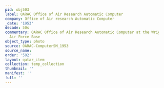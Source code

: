 ```yaml
---
pid: obj503
label: OARAC Office of Air Research Automatic Computer
company: Office of Air research Automatic Computer
_date: '1953'
decade: 50s
commentary: OARAC Office of Air Research Automatic Computer at the Wright Patterson
  Air Force Base
object_type: photo
source: OARAC-ComputerSM_1953
source_name: 
order: '502'
layout: qatar_item
collection: temp_collection
thumbnail: ''
manifest: ''
full: ''
---
```

